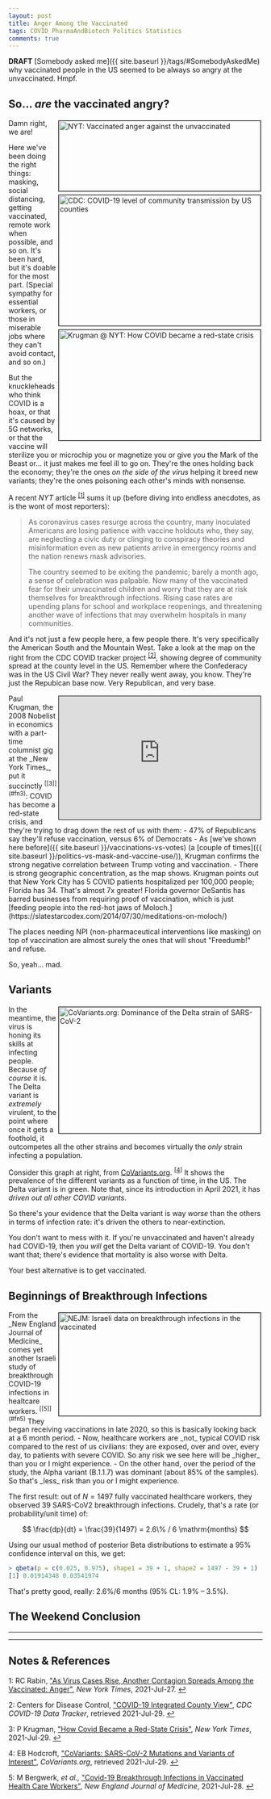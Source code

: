 ```yaml
---
layout: post
title: Anger Among the Vaccinated
tags: COVID PharmaAndBiotech Politics Statistics
comments: true
---
```


**DRAFT** [Somebody asked me]({{ site.baseurl }}/tags/#SomebodyAskedMe) why vaccinated people in the
US seemed to be always so angry at the unvaccinated.   Hmpf.  


## So&hellip; _are_ the vaccinated angry?  

<img src="{{ site.baseurl }}/images/2021-07-29-anger-among-vaccinated-nyt1.jpg" width="400" height="139" alt="NYT: Vaccinated anger against the unvaccinated" title="NYT: Vaccinated anger against the unvaccinated" style="float: right; margin: 3px 3px 3px 3px; border: 1px solid #000000;">
<img src="{{ site.baseurl }}/images/2021-07-29-anger-among-vaccinated-cdc.jpg" width="400" height="259" alt="CDC: COVID-19 level of community transmission by US counties" title="CDC: COVID-19 level of community transmission by US counties" style="float: right; margin: 3px 3px 3px 3px; border: 1px solid #000000;">
<img src="{{ site.baseurl }}/images/2021-07-29-anger-among-vaccinated-nyt2.jpg" width="400" height="219" alt="Krugman @ NYT: How COVID became a red-state crisis" title="Krugman @ NYT: How COVID became a red-state crisis" style="float: right; margin: 3px 3px 3px 3px; border: 1px solid #000000;">
Damn right, we are!  

Here we've been doing the right things: masking, social distancing, getting vaccinated,
remote work when possible, and so on.  It's been hard, but it's doable for the most part.
(Special sympathy for essential workers, or those in miserable jobs where they can't avoid
contact, and so on.)  

But the knuckleheads who think COVID is a hoax, or that it's caused by 5G networks, or
that the vaccine will sterilize you or microchip you or magnetize you or give you the Mark
of the Beast or&hellip; it just makes me feel ill to go on.  They're the ones holding back
the economy; they're the ones _on the side of the virus_ helping it breed new variants;
they're the ones poisoning each other's minds with nonsense.  

A recent _NYT_ article <sup id="fn1a">[[1]](#fn1)</sup> sums it up (before diving into
endless anecdotes, as is the wont of most reporters):  

> As coronavirus cases resurge across the country, many inoculated Americans are losing
> patience with vaccine holdouts who, they say, are neglecting a civic duty or clinging to
> conspiracy theories and misinformation even as new patients arrive in emergency rooms
> and the nation renews mask advisories.  
>  
> The country seemed to be exiting the pandemic; barely a month ago, a sense of
> celebration was palpable. Now many of the vaccinated fear for their unvaccinated
> children and worry that they are at risk themselves for breakthrough infections. Rising
> case rates are upending plans for school and workplace reopenings, and threatening
> another wave of infections that may overwhelm hospitals in many communities.  

And it's not just a few people here, a few people there.  It's very specifically the
American South and the Mountain West.  Take a look at the map on the right from the CDC
COVID tracker project <sup id="fn2a">[[2]](#fn2)</sup>, showing degree of community spread
at the county level in the US.  Remember where the Confederacy was in the US Civil War?
They never really went away, you know.  They're just the Repubican base now.  Very
Republican, and very base.  

<iframe width="400" height="244" src="https://www.youtube.com/embed/6ZpaWOLjWx0" allow="accelerometer; encrypted-media; gyroscope; picture-in-picture" allowfullscreen style="float: right; margin: 3px 3px 3px 3px; border: 1px solid #000000;"></iframe>
Paul Krugman, the 2008 Nobelist in economics with a part-time columnist gig at the _New York
Times_, put it succinctly <sup id="fn3a">[[3]](#fn3)</sup>:  COVID has become a red-state
crisis, and they're trying to drag down the rest of us with them:  
- 47% of Republicans say they'll refuse vaccination, versus 6% of Democrats  
- As [we've shown here before]({{ site.baseurl }}/vaccinations-vs-votes) (a 
  [couple of times]({{ site.baseurl }}/politics-vs-mask-and-vaccine-use/)), Krugman
  confirms the strong negative correlation between Trump voting and vaccination.  
- There is strong geographic concentration, as the map shows.  Krugman points out that New
  York City has 5 COVID patients hospitalized per 100,000 people; Florida has 34.  That's
  almost 7x greater!  Florida governor DeSantis has barred businesses from requiring
  proof of vaccination, which is just 
  [feeding people into the red-hot jaws of Moloch.](https://slatestarcodex.com/2014/07/30/meditations-on-moloch/)  

The places needing NPI (non-pharmaceutical interventions like masking) on top of
vaccination are almost surely the ones that will shout "Freedumb!" and refuse.  

So, yeah&hellip; mad.  


## Variants  

<img src="{{ site.baseurl }}/images/2021-07-29-anger-among-vaccinated-covariants.jpg" width="400" height="250" alt="CoVariants.org: Dominance of the Delta strain of SARS-CoV-2" title="CoVariants.org: Dominance of the Delta strain of SARS-CoV-2" style="float: right; margin: 3px 3px 3px 3px; border: 1px solid #000000;">

In the meantime, the virus is honing its skills at infecting people.  Because _of course_
it is.  The Delta variant is _extremely_ virulent, to the point where once it gets a
foothold, it outcompetes all the other strains and becomes virtually the _only_ strain
infecting a population.  

Consider this graph at right, from [CoVariants.org](https://covariants.org).
<sup id="fn4a">[[4]](#fn4)</sup>  It shows the prevalence of the different variants as a
function of time, in the US.  The Delta variant is in green.  Note that, since its
introduction in April 2021, it has _driven out all other COVID variants_.  

So there's your evidence that the Delta variant is way _worse_ than the others in terms of
infection rate: it's driven the others to near-extinction.  

You don't want to mess with it.  If you're unvaccinated and haven't already had COVID-19,
then you _will_ get the Delta variant of COVID-19.  You don't want that; there's evidence
that mortality is also worse with Delta.  

Your best alternative is to get vaccinated.  


## Beginnings of Breakthrough Infections  

<img src="{{ site.baseurl }}/images/2021-07-29-anger-among-vaccinated-nejm.jpg" width="400" height="204" alt="NEJM: Israeli data on breakthrough infections in the vaccinated" title="NEJM: Israeli data on breakthrough infections in the vaccinated" style="float: right; margin: 3px 3px 3px 3px; border: 1px solid #000000;">
From the _New England Journal of Medicine_ comes yet another Israeli study of breakthrough COVID-19
infections in healtcare workers. <sup id="fn5a">[[5]](#fn5)</sup>  They began receiving
vaccinations in late 2020, so this is basically looking back at a 6 month period.  
- Now, healthcare workers are _not_ typical COVID risk compared to the rest of us civilians: they
  are exposed, over and over, every day, to patients with severe COVID.  So any risk we see
  here will be _higher_ than you or I might experience.  
- On the other hand, over the period of the study, the Alpha variant (B.1.1.7) was
  dominant (about 85% of the samples).  So that's _less_ risk than you or I might
  experience.  
  
The first result: out of $N = 1497$ fully vaccinated healthcare workers, they observed 39
SARS-CoV2 breakthrough infections.  Crudely, that's a rate (or probability/unit time) of:  

$$
\frac{dp}{dt} = \frac{39}{1497} = 2.6\% / 6 \mathrm{months}
$$

Using our usual method of posterior Beta distributions to estimate a 95% confidence
interval on this, we get:  
```R
> qbeta(p = c(0.025, 0.975), shape1 = 39 + 1, shape2 = 1497 - 39 + 1)
[1] 0.01914348 0.03541974
```

That's pretty good, really: 2.6%/6 months (95% CL: 1.9% &ndash; 3.5%).  




## The Weekend Conclusion  

***  

---

## Notes &amp; References  

<!--
<sup id="fn1a">[[1]](#fn1)</sup>
<a id="fn1">1</a>: [↩](#fn1a)  
-->

<a id="fn1">1</a>: RC Rabin, ["As Virus Cases Rise, Another Contagion Spreads Among the Vaccinated: Anger"](https://www.nytimes.com/2021/07/27/health/coronavirus-vaccination-hesitancy-delta.html), _New York Times_, 2021-Jul-27. [↩](#fn1a)  

<a id="fn2">2</a>: Centers for Disease Control, ["COVID-19 Integrated County View"](https://covid.cdc.gov/covid-data-tracker/#county-view), _CDC COVID-19 Data Tracker_, retrieved 2021-Jul-29. [↩](#fn2a)  

<a id="fn3">3</a>: P Krugman, ["How Covid Became a Red-State Crisis"](https://www.nytimes.com/2021/07/29/opinion/covid-vaccinations-republicans.html), _New York Times_, 2021-Jul-29. [↩](#fn3a)  

<a id="fn4">4</a>: EB Hodcroft, ["CoVariants: SARS-CoV-2 Mutations and Variants of Interest"](https://covariants.org/), _CoVariants.org_, retrieved 2021-Jul-29. [↩](#fn4a)  

<a id="fn5">5</a>: M Bergwerk, _et al.,_ ["Covid-19 Breakthrough Infections in Vaccinated Health Care Workers"](https://www.nejm.org/doi/full/10.1056/NEJMoa2109072), _New England Journal of Medicine_, 2021-Jul-28. [↩](#fn5a)  

